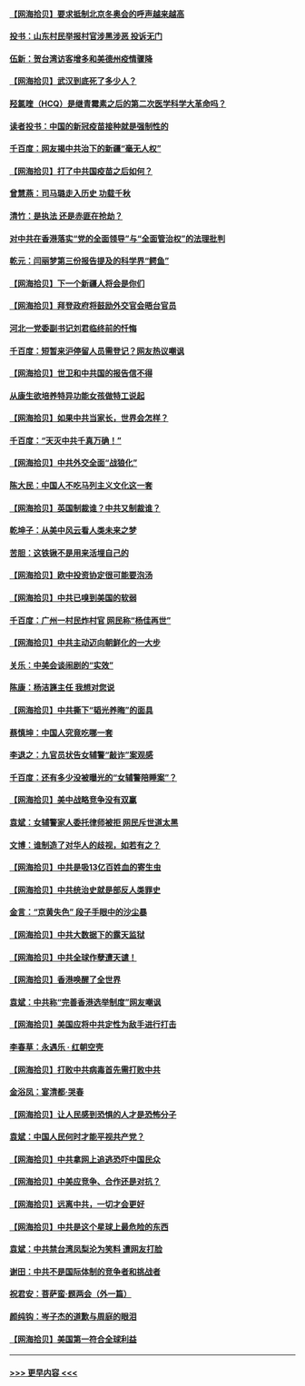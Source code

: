 #### [【网海拾贝】要求抵制北京冬奥会的呼声越来越高](../pages/nsc993/n12868962.md?t=04110152) 
#### [投书：山东村民举报村官涉黑涉恶 投诉无门](../pages/nsc993/n12869726.md?t=04110152) 
#### [伍新：贺台湾访客增多和美德州疫情骤降](../pages/nsc993/n12865651.md?t=04110152) 
#### [【网海拾贝】武汉到底死了多少人？](../pages/nsc993/n12863707.md?t=04110152) 
#### [羟氯喹（HCQ）是继青霉素之后的第二次医学科学大革命吗？](../pages/nsc993/n12638564.md?t=04110152) 
#### [读者投书：中国的新冠疫苗接种就是强制性的](../pages/nsc993/n12859932.md?t=04110152) 
#### [千百度：网友揭中共治下的新疆“毫无人权”](../pages/nsc993/n12858385.md?t=04110152) 
#### [【网海拾贝】打了中共国疫苗之后如何？](../pages/nsc993/n12857866.md?t=04110152) 
#### [曾慧燕：司马璐走入历史 功载千秋](../pages/nsc993/n12856996.md?t=04110152) 
#### [清竹：是执法 还是赤匪在抢劫？](../pages/nsc993/n12856952.md?t=04110152) 
#### [对中共在香港落实“党的全面领导”与“全面管治权”的法理批判](../pages/nsc993/n12856929.md?t=04110152) 
#### [乾元：闫丽梦第三份报告提及的科学界“鳄鱼”](../pages/nsc993/n12855985.md?t=04110152) 
#### [【网海拾贝】下一个新疆人将会是你们](../pages/nsc993/n12855864.md?t=04110152) 
#### [【网海拾贝】拜登政府将鼓励外交官会晤台官员](../pages/nsc993/n12853615.md?t=04110152) 
#### [河北一党委副书记刘君临终前的忏悔](../pages/nsc993/n12849420.md?t=04110152) 
#### [千百度：短暂来沪停留人员需登记？网友热议嘲讽](../pages/nsc993/n12853497.md?t=04110152) 
#### [【网海拾贝】世卫和中共国的报告信不得](../pages/nsc993/n12850902.md?t=04110152) 
#### [从康生欲培养特异功能女孩做特工说起](../pages/nsc993/n12849289.md?t=04110152) 
#### [【网海拾贝】如果中共当家长，世界会怎样？](../pages/nsc993/n12848436.md?t=04110152) 
#### [千百度：“天灭中共千真万确！”](../pages/nsc993/n12845659.md?t=04110152) 
#### [【网海拾贝】中共外交全面“战狼化”](../pages/nsc993/n12845607.md?t=04110152) 
#### [陈大民：中国人不吃马列主义文化这一套](../pages/nsc993/n12842496.md?t=04110152) 
#### [【网海拾贝】英国制裁谁？中共又制裁谁？](../pages/nsc993/n12840909.md?t=04110152) 
#### [乾坤子：从美中风云看人类未来之梦](../pages/nsc993/n12840590.md?t=04110152) 
#### [苦胆：这铁锹不是用来活埋自己的](../pages/nsc993/n12839512.md?t=04110152) 
#### [【网海拾贝】欧中投资协定很可能要泡汤](../pages/nsc993/n12835122.md?t=04110152) 
#### [【网海拾贝】中共已嗅到美国的软弱](../pages/nsc993/n12832411.md?t=04110152) 
#### [千百度：广州一村民炸村官 网民称“杨佳再世”](../pages/nsc993/n12832380.md?t=04110152) 
#### [【网海拾贝】中共主动迈向朝鲜化的一大步](../pages/nsc993/n12829887.md?t=04110152) 
#### [关乐：中美会谈闹剧的“实效”](../pages/nsc993/n12826698.md?t=04110152) 
#### [陈康：杨洁篪主任  我想对您说](../pages/nsc993/n12826609.md?t=04110152) 
#### [【网海拾贝】中共撕下“韬光养晦”的面具](../pages/nsc993/n12826459.md?t=04110152) 
#### [蔡慎坤：中国人究竟吃哪一套](../pages/nsc993/n12826010.md?t=04110152) 
#### [李退之：九官员状告女辅警“敲诈”案观感](../pages/nsc993/n12823984.md?t=04110152) 
#### [千百度：还有多少没被曝光的“女辅警陪睡案”？](../pages/nsc993/n12822136.md?t=04110152) 
#### [【网海拾贝】美中战略竞争没有双赢](../pages/nsc993/n12822105.md?t=04110152) 
#### [袁斌：女辅警家人委托律师被拒 网民斥世道太黑](../pages/nsc993/n12822004.md?t=04110152) 
#### [文博：谁制造了对华人的歧视，如若有之？](../pages/nsc993/n12821635.md?t=04110152) 
#### [【网海拾贝】中共是吸13亿百姓血的寄生虫](../pages/nsc993/n12819191.md?t=04110152) 
#### [【网海拾贝】中共统治史就是部反人类罪史](../pages/nsc993/n12816738.md?t=04110152) 
#### [金言：“京黄失色” 段子手眼中的沙尘暴](../pages/nsc993/n12815700.md?t=04110152) 
#### [【网海拾贝】中共大数据下的露天监狱](../pages/nsc993/n12811075.md?t=04110152) 
#### [【网海拾贝】中共全球作孽遭天谴！](../pages/nsc993/n12810258.md?t=04110152) 
#### [【网海拾贝】香港唤醒了全世界](../pages/nsc993/n12809100.md?t=04110152) 
#### [袁斌：中共称“完善香港选举制度”网友嘲讽](../pages/nsc993/n12808994.md?t=04110152) 
#### [【网海拾贝】美国应将中共定性为敌手进行打击](../pages/nsc993/n12806870.md?t=04110152) 
#### [李春草：永遇乐 · 红朝空壳](../pages/nsc993/n12805365.md?t=04110152) 
#### [【网海拾贝】打败中共病毒首先需打败中共](../pages/nsc993/n12803930.md?t=04110152) 
#### [金浴凤：宴清都‧哭春](../pages/nsc993/n12801601.md?t=04110152) 
#### [【网海拾贝】让人民感到恐惧的人才是恐怖分子](../pages/nsc993/n12799347.md?t=04110152) 
#### [袁斌：中国人民何时才能平视共产党？](../pages/nsc993/n12799306.md?t=04110152) 
#### [【网海拾贝】中共拿网上追逃恐吓中国民众](../pages/nsc993/n12796905.md?t=04110152) 
#### [【网海拾贝】中美应竞争、合作还是对抗？](../pages/nsc993/n12794675.md?t=04110152) 
#### [【网海拾贝】远离中共，一切才会更好](../pages/nsc993/n12793572.md?t=04110152) 
#### [【网海拾贝】中共是这个星球上最危险的东西](../pages/nsc993/n12791400.md?t=04110152) 
#### [袁斌：中共禁台湾凤梨沦为笑料 遭网友打脸](../pages/nsc993/n12791335.md?t=04110152) 
#### [谢田：中共不是国际体制的竞争者和挑战者](../pages/nsc993/n12791212.md?t=04110152) 
#### [祝君安：菩萨蛮·题两会（外一篇）](../pages/nsc993/n12786801.md?t=04110152) 
#### [颜纯钩：岑子杰的道歉与周庭的眼泪](../pages/nsc993/n12786775.md?t=04110152) 
#### [【网海拾贝】美国第一符合全球利益](../pages/nsc993/n12786666.md?t=04110152) 

----
#### [ >>> 更早内容 <<< ](../indexes/nsc993-earlier.md)
